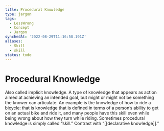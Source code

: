 ```yaml
---
title: Procedural Knowledge
type: jargon
tags:
  - LessWrong
  - Concept
  - Jargon
synchedAt: '2022-08-29T11:16:58.191Z'
aliases:
  - Skill
  - skill
status: todo
---
```


# Procedural Knowledge

Also called implicit knowledge. A type of knowledge that appears as action aimed at achieving an intended goal, but might or might not be something the knower can articulate. An example is the knowledge of how to ride a bicycle: that is knowledge that is defined in terms of a person’s ability to get on an actual bike and ride it, and many people have this skill even while being wrong about how they turn while riding. Sometimes procedural knowledge is simply called “skill.” Contrast with “[[declarative knowledge]].”

 
